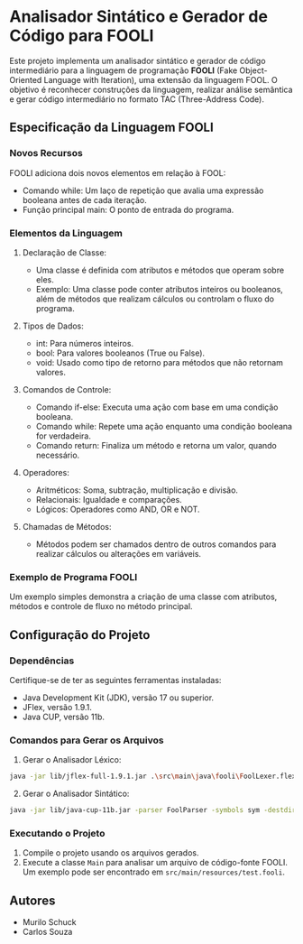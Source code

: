 # Analisador Sintático e Gerador de Código para FOOLI

Este projeto implementa um analisador sintático e gerador de código intermediário para a linguagem de programação **FOOLI** (Fake Object-Oriented Language with Iteration), uma extensão da linguagem FOOL. O objetivo é reconhecer construções da linguagem, realizar análise semântica e gerar código intermediário no formato TAC (Three-Address Code).

## Especificação da Linguagem FOOLI

### Novos Recursos

FOOLI adiciona dois novos elementos em relação à FOOL:

- Comando while: Um laço de repetição que avalia uma expressão booleana antes de cada iteração.
- Função principal main: O ponto de entrada do programa.

### Elementos da Linguagem

1. Declaração de Classe:
    - Uma classe é definida com atributos e métodos que operam sobre eles.
    - Exemplo: Uma classe pode conter atributos inteiros ou booleanos, além de métodos que realizam cálculos ou controlam o fluxo do programa.

2. Tipos de Dados:
    - int: Para números inteiros.
    - bool: Para valores booleanos (True ou False).
    - void: Usado como tipo de retorno para métodos que não retornam valores.

3. Comandos de Controle:
    - Comando if-else: Executa uma ação com base em uma condição booleana.
    - Comando while: Repete uma ação enquanto uma condição booleana for verdadeira.
    - Comando return: Finaliza um método e retorna um valor, quando necessário.

4. Operadores:
    - Aritméticos: Soma, subtração, multiplicação e divisão.
    - Relacionais: Igualdade e comparações.
    - Lógicos: Operadores como AND, OR e NOT.

5. Chamadas de Métodos:
    - Métodos podem ser chamados dentro de outros comandos para realizar cálculos ou alterações em variáveis.

### Exemplo de Programa FOOLI

Um exemplo simples demonstra a criação de uma classe com atributos, métodos e controle de fluxo no método principal.

## Configuração do Projeto

### Dependências

Certifique-se de ter as seguintes ferramentas instaladas:

- Java Development Kit (JDK), versão 17 ou superior.
- JFlex, versão 1.9.1.
- Java CUP, versão 11b.

### Comandos para Gerar os Arquivos

1. Gerar o Analisador Léxico:
```sh
java -jar lib/jflex-full-1.9.1.jar .\src\main\java\fooli\FoolLexer.flex
```

2. Gerar o Analisador Sintático:
```sh
java -jar lib/java-cup-11b.jar -parser FoolParser -symbols sym -destdir .\src\main\java\fooli .\src\main\java\fooli\FoolParser.cup
```

### Executando o Projeto

1. Compile o projeto usando os arquivos gerados.
2. Execute a classe `Main` para analisar um arquivo de código-fonte FOOLI. Um exemplo pode ser encontrado em `src/main/resources/test.fooli`.

## Autores

- Murilo Schuck
- Carlos Souza
